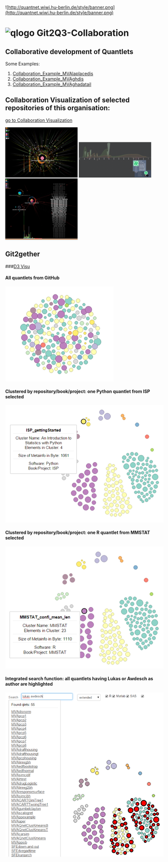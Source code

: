 
![http://quantnet.wiwi.hu-berlin.de/style/banner.png](http://quantnet.wiwi.hu-berlin.de/style/banner.png)

# ![qlogo](http://quantnet.wiwi.hu-berlin.de/graphics/quantlogo.png) **Git2Q3-Collaboration**


## Collaborative development of Quantlets

Some Examples:

1. [Collaboration_Example_MVAlaplacedis](https://github.com/QuantLet/Collaboration_Example_MVAlaplacedis)
2. [Collaboration_Example_MVAghdis](https://github.com/QuantLet/Collaboration_Example_MVAghdis)
3. [Collaboration_Example_MVAghadatail](https://github.com/QuantLet/Collaboration_Example_MVAghadatail)



## Collaboration Visualization of selected repositories of this organisation:

[go to Collaboration Visualization](ReposCollaboration.md)

<img src="gh_visu_ISP_collaboration_1.png" width="230" />
<img src="gh_visu_SRM_collaboration_4.png" width="230" />
<img src="gh_visu_Ready_collaboration_5.png" width="230" />


## Git2gether
###[D3 Visu](http://quantnet.wiwi.hu-berlin.de/d3/ia/)


#### All quantlets from GitHub
<img src="visu_d3_1.png" />

#### Clustered by repository/book/project: one Python quantlet from ISP selected
<img src="visu_d3_2.png" />

#### Clustered by repository/book/project: one R quantlet from MMSTAT selected
<img src="visu_d3_3.png" />

#### Integrated search function: all quantlets having Lukas or Awdesch as author are highlighted
<img src="visu_d3_4.png" />
